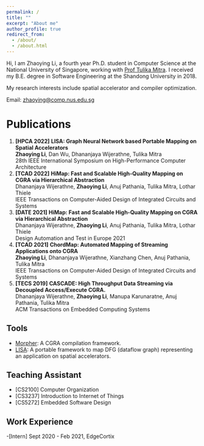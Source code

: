 ```yaml
---
permalink: /
title: ""
excerpt: "About me"
author_profile: true
redirect_from: 
  - /about/
  - /about.html
---
```


Hi, I am Zhaoying Li, a fourth year Ph.D. student in Computer Science at the National University of Singapore, working with [Prof Tulika Mitra](https://www.comp.nus.edu.sg/~tulika/). I received my B.E. degree in Software Engineering at the Shandong University in 2018.

My research interests include spatial accelerator and compiler optimization.

Email: zhaoying@comp.nus.edu.sg



Publications 
======
1. **[HPCA 2022]** **LISA: Graph Neural Network based Portable Mapping on Spatial Accelerators**\
**Zhaoying Li**, Dan Wu, Dhananjaya Wijerathne, Tulika Mitra\
28th IEEE International Symposium on High-Performance Computer Architecture
1. **[TCAD 2022]** **HiMap: Fast and Scalable High-Quality Mapping on CGRA via Hierarchical Abstraction**\
Dhananjaya Wijerathne, **Zhaoying Li**, Anuj Pathania, Tulika Mitra, Lothar Thiele\
IEEE Transactions on Computer-Aided Design of Integrated Circuits and Systems 
1. **[DATE 2021]** **HiMap: Fast and Scalable High-Quality Mapping on CGRA via Hierarchical Abstraction**\
Dhananjaya Wijerathne, **Zhaoying Li**, Anuj Pathania, Tulika Mitra, Lothar Thiele\
Design Automation and Test in Europe 2021
1. **[TCAD 2021]** **ChordMap: Automated Mapping of Streaming Applications onto CGRA**\
**Zhaoying Li**, Dhananjaya Wijerathne, Xianzhang Chen, Anuj Pathania, Tulika Mitra\
IEEE Transactions on Computer-Aided Design of Integrated Circuits and Systems
1. **[TECS 2019]** **CASCADE: High Throughput Data Streaming via Decoupled Access/Execute CGRA.**\
Dhananjaya Wijerathne, **Zhaoying Li**, Manupa Karunaratne, Anuj Pathania, Tulika Mitra\
ACM Transactions on Embedded Computing Systems


Tools
------
- [Morpher](https://github.com/ecolab-nus/Morpher_CGRA_Mapper): A CGRA compilation framework.
- [LISA](https://github.com/ecolab-nus/lisa): A portable framework to map DFG (dataflow graph) representing an application on spatial accelerators.


Teaching Assistant
------
- [CS2100] Computer Organization
- [CS3237] Introduction to Internet of Things
- [CS5272] Embedded Software Design





Work Experience
------
-[Intern] Sept 2020 - Feb 2021, EdgeCortix


